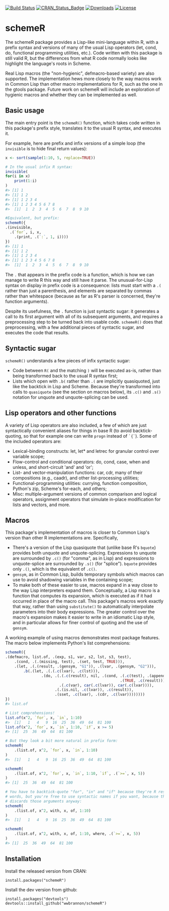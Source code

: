 
<!-- README.md is generated from README.Rmd. Please edit that file -->
[![Build Status](https://img.shields.io/travis/wwbrannon/schemeR.svg?style=flat)](https://travis-ci.org/wwbrannon/schemeR) [![CRAN\_Status\_Badge](https://www.r-pkg.org/badges/version/schemeR)](https://cran.r-project.org/package=schemeR) [![Downloads](https://cranlogs.r-pkg.org/badges/schemeR)](https://cran.r-project.org/package=schemeR) [![License](https://img.shields.io/:license-mit-blue.svg?style=flat)](https://wwbrannon.mit-license.org/)

schemeR
=======

The schemeR package provides a Lisp-like mini-language within R, with a prefix syntax and versions of many of the usual Lisp operators (let, cond, do, functional programming utilities, etc.). Code written with this package is still valid R, but the differences from what R code normally looks like highlight the language's roots in Scheme.

Real Lisp macros (the "non-hygienic", defmacro-based variety) are also supported. The implementation hews more closely to the way macros work in Common Lisp than other macro implementations for R, such as the one in the gtools package. Future work on schemeR will include an exploration of hygienic macros and whether they can be implemented as well.

Basic usage
-----------

The main entry point is the `schemeR()` function, which takes code written in this package's prefix style, translates it to the usual R syntax, and executes it.

For example, here are prefix and infix versions of a simple loop (the `invisible` is to hide final return values):

``` r
x <- sort(sample(1:10, 5, replace=TRUE))

# In the usual infix R syntax:
invisible(
for(i in x)
    print(1:i)
)
#> [1] 1
#> [1] 1 2
#> [1] 1 2 3 4
#> [1] 1 2 3 4 5 6 7 8
#>  [1]  1  2  3  4  5  6  7  8  9 10

#Equivalent, but prefix:
schemeR({
.(invisible,
  .(`for`, i, x,
    .(print, .(`:`, 1, i))))
})
#> [1] 1
#> [1] 1 2
#> [1] 1 2 3 4
#> [1] 1 2 3 4 5 6 7 8
#>  [1]  1  2  3  4  5  6  7  8  9 10
```

The `.` that appears in the prefix code is a function, which is how we can manage to write R this way and still have it parse. The unusual-for-Lisp syntax on display in prefix code is a consequence: lists must start with a `.(` rather than just a parenthesis, and elements are separated by commas rather than whitespace (because as far as R's parser is concerned, they're function arguments).

Despite its usefulness, the `.` function is just syntactic sugar: it generates a call to its first argument with all of its subsequent arguments, and requires a preprocessing step to be turned back into usable code. `schemeR()` does that preprocessing, with a few additional pieces of syntactic sugar, and executes the code that results.

Syntactic sugar
---------------

`schemeR()` understands a few pieces of infix syntactic sugar:

-   Code between `R(` and the matching `)` will be executed as-is, rather than being transformed back to the usual R syntax first;
-   Lists which open with `.b(` rather than `.(` are implicitly quasiquoted, just like the backtick in Lisp and Scheme. Because they're transformed into calls to `quasiquote` (see the section on macros below), its `.c()` and `.s()` notation for unquote and unquote-splicing can be used.

Lisp operators and other functions
----------------------------------

A variety of Lisp operators are also included, a few of which are just syntactically convenient aliases for things in base R (to avoid backtick-quoting, so that for example one can write `progn` instead of `` `{` ``). Some of the included operators are:

-   Lexical-binding constructs: let, let\* and letrec for granular control over variable scope;
-   Flow-control and conditional operators: do, cond, case, when and unless, and short-circuit 'and' and 'or';
-   List- and vector-manipulation functions: car, cdr, many of their compositions (e.g., caadr), and other list-processing utilities;
-   Functional-programming utilities: currying, function composition, Python's zip, Scheme's for-each, and others;
-   Misc: multiple-argument versions of common comparison and logical operators, assignment operators that simulate in-place modification for lists and vectors, and more.

Macros
------

This package's implementation of macros is closer to Common Lisp's version than other R implementations are. Specifically,

-   There's a version of the Lisp quasiquote that (unlike base R's `bquote`) provides both unquote and unquote-splicing. Expressions to unquote are surrounded by `.c()` (for "comma", as in Lisp) and expressions to unquote-splice are surrounded by `.s()` (for "splice"). `bquote` provides only `.()`, which is the equivalent of `.c()`.
-   `gensym`, as in Common Lisp, builds temporary symbols which macros can use to avoid shadowing variables in the containing scope;
-   To make both of these easier to use, macros expand in a way close to the way Lisp interpreters expand them. Conceptually, a Lisp macro is a function that computes its expansion, which is executed as if it had occurred in place of the macro call. This package's macros work exactly that way, rather than using `substitute()` to automatically interpolate parameters into their body expressions. The greater control over the macro's expansion makes it easier to write in an idiomatic Lisp style, and in particular allows for finer control of quoting and the use of `gensym`.

A working example of using macros demonstrates most package features. The macro below implements Python's list comprehensions:

``` r
schemeR({
.(defmacro, list.of, .(exp, s1, var, s2, lst, s3, test),
    .(cond, .(.(missing, test), .(set, test, TRUE))),
    .(let, .(.(result, .(gensym, "G1")), .(lvar, .(gensym, "G2"))),
        .b(.(let, .(.(.c(lvar), .c(lst))),
                .(do, .(.(.c(result), nil, .(cond, .(.c(test), .(append, .c(result), .c(exp))),
                                                   .(TRUE, .c(result)))),
                        .(.c(var), car(.c(lvar)), car(.c(lvar)))),
                      .(.(is.nil, .c(lvar)), .c(result)),
                      .(sset, .c(lvar), .(cdr, .c(lvar))))))))
})
#> list.of

# List comprehensions!
list.of(x^2, `for`, x, `in`, 1:10)
#>  [1]   1   4   9  16  25  36  49  64  81 100
list.of(x^2, `for`, x, `in`, 1:10, `if`, x >= 5)
#> [1]  25  36  49  64  81 100

# But they look a bit more natural in prefix form:
schemeR(
    .(list.of, x^2, `for`, x, `in`, 1:10)
)
#>  [1]   1   4   9  16  25  36  49  64  81 100

schemeR(
    .(list.of, x^2, `for`, x, `in`, 1:10, `if`, .(`>=`, x, 5))
)
#> [1]  25  36  49  64  81 100

# You have to backtick-quote "for", "in" and "if" because they're R reserved
# words, but you're free to use syntactic names if you want, because the macro
# discards those arguments anyway:
schemeR(
    .(list.of, x^2, with, x, of, 1:10)
)
#>  [1]   1   4   9  16  25  36  49  64  81 100

schemeR(
    .(list.of, x^2, with, x, of, 1:10, where, .(`>=`, x, 5))
)
#> [1]  25  36  49  64  81 100
```

Installation
------------

Install the released version from CRAN:

    install.packages("schemeR")

Install the dev version from github:

    install.packages("devtools")
    devtools::install_github("wwbrannon/schemeR")
